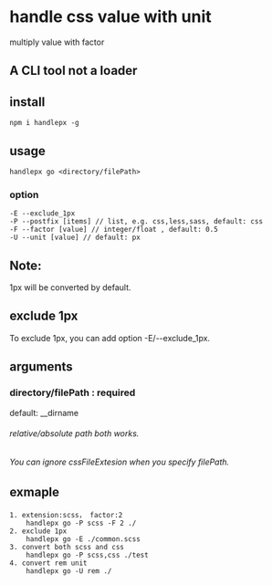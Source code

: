 # handle css value with unit
multiply value with factor 

## A CLI tool not a loader

## install
    npm i handlepx -g

## usage          
    handlepx go <directory/filePath>

### option
    -E --exclude_1px 
    -P --postfix [items] // list, e.g. css,less,sass, default: css
    -F --factor [value] // integer/float , default: 0.5
    -U --unit [value] // default: px

## Note:
1px will be converted by default.
## exclude 1px
To exclude 1px, you can add option -E/--exclude_1px.

## arguments
### directory/filePath : required
default: __dirname
###### relative/absolute path both works.
###### You can ignore cssFileExtesion when you specify filePath.

## exmaple
    1. extension:scss， factor:2
        handlepx go -P scss -F 2 ./ 
    2. exclude 1px
        handlepx go -E ./common.scss 
    3. convert both scss and css
        handlepx go -P scss,css ./test
    4. convert rem unit
        handlepx go -U rem ./



 